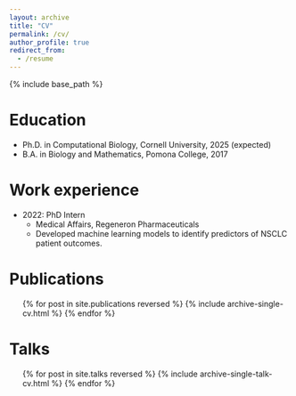 ```yaml
---
layout: archive
title: "CV"
permalink: /cv/
author_profile: true
redirect_from:
  - /resume
---
```


{% include base_path %}

Education
======

* Ph.D. in Computational Biology, Cornell University, 2025 (expected)
* B.A. in Biology and Mathematics, Pomona College, 2017

Work experience
======

* 2022: PhD Intern
  * Medical Affairs, Regeneron Pharmaceuticals
  * Developed machine learning models to identify predictors of NSCLC patient outcomes.

Publications
======
  <ul>{% for post in site.publications reversed %}
    {% include archive-single-cv.html %}
  {% endfor %}</ul>
  
Talks
======
  <ul>{% for post in site.talks reversed %}
    {% include archive-single-talk-cv.html  %}
  {% endfor %}</ul>
